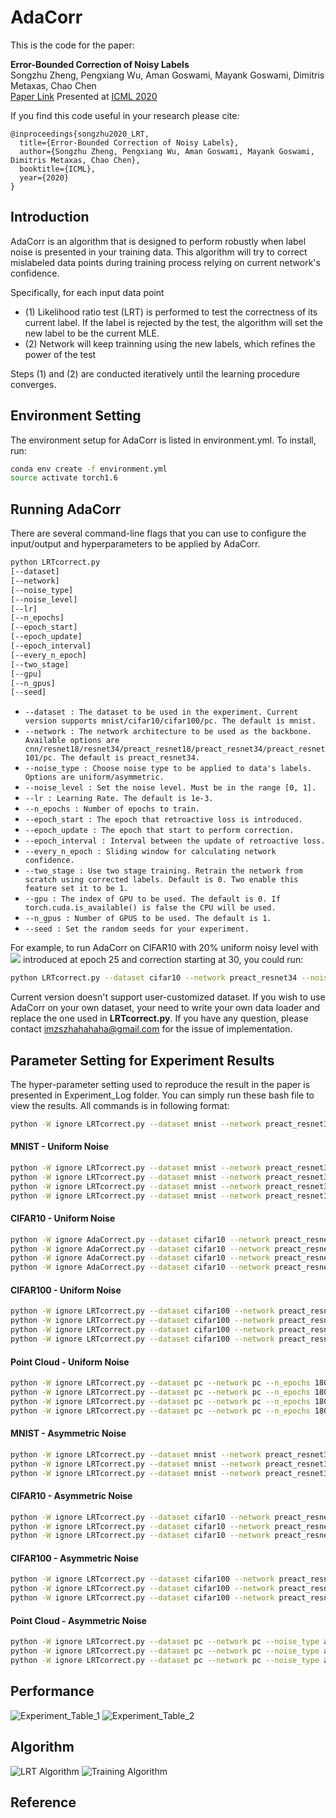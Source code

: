 # AdaCorr

This is the code for the paper:

**<a> Error-Bounded Correction of Noisy Labels </a>**
<br>
Songzhu Zheng, Pengxiang Wu, Aman Goswami, Mayank Goswami, Dimitris Metaxas, Chao Chen
</br>
[Paper Link](https://arxiv.org/pdf/2011.10077.pdf)
Presented at [ICML 2020](https://icml.cc/virtual/2020/poster/6161)

If you find this code useful in your research please cite:
```
@inproceedings{songzhu2020_LRT,
  title={Error-Bounded Correction of Noisy Labels},
  author={Songzhu Zheng, Pengxiang Wu, Aman Goswami, Mayank Goswami, Dimitris Metaxas, Chao Chen},
  booktitle={ICML},
  year={2020}
}
```

## Introduction 

AdaCorr is an algorithm that is designed to perform robustly when label noise is presented in your training data. This algorithm will try to correct mislabeled data points during training process relying on current network's confidence. 

Specifically, for each input data point
- (1) Likelihood ratio test (LRT) is performed to test the correctness of its current label. If the label is rejected by the test, the algorithm will set the new label to be the current MLE. 
- (2) Network will keep trainning using the new labels, which refines the power of the test

Steps (1) and (2) are conducted iteratively until the learning procedure converges.

## Environment Setting

The environment setup for AdaCorr is listed in environment.yml. To install, run:

```bash
conda env create -f environment.yml
source activate torch1.6
```

## Running AdaCorr 

There are several command-line flags that you can use to configure the input/output and hyperparameters to be applied by AdaCorr.

```bash
python LRTcorrect.py 
[--dataset] 
[--network]  
[--noise_type]
[--noise_level]
[--lr] 
[--n_epochs] 
[--epoch_start] 
[--epoch_update] 
[--epoch_interval] 
[--every_n_epoch] 
[--two_stage] 
[--gpu] 
[--n_gpus] 
[--seed]
```

- `--dataset : The dataset to be used in the experiment. Current version supports mnist/cifar10/cifar100/pc. The default is mnist.`
- `--network : The network architecture to be used as the backbone. Available options are cnn/resnet18/resnet34/preact_resnet18/preact_resnet34/preact_resnet101/pc. The default is preact_resnet34.`
- `--noise_type : Choose noise type to be applied to data's labels. Options are uniform/asymmetric.`
- `--noise_level : Set the noise level. Must be in the range [0, 1].`
- `--lr : Learning Rate. The default is 1e-3.`
- `--n_epochs : Number of epochs to train.`
- `--epoch_start : The epoch that retroactive loss is introduced.`
- `--epoch_update : The epoch that start to perform correction.`
- `--epoch_interval : Interval between the update of retroactive loss.`
- `--every_n_epoch : Sliding window for calculating network confidence.`
- `--two_stage : Use two stage training. Retrain the network from scratch using corrected labels. Default is 0. Two enable this feature set it to be 1.`
- `--gpu : The index of GPU to be used. The default is 0. If torch.cuda.is_available() is false the CPU will be used.`
- `--n_gpus : Number of GPUS to be used. The default is 1.`
- `--seed : Set the random seeds for your experiment.`

For example, to run AdaCorr on CIFAR10 with 20% uniform noisy level with <img src="https://render.githubusercontent.com/render/math?math=L_{ce}"> introduced at epoch 25 and correction starting at 30, you could run:
```bash
python LRTcorrect.py --dataset cifar10 --network preact_resnet34 --noise_type uniform --noise_level 0.2 --n_epochs 180 --epoch_start 25 --epoch_update 30
```

Current version doesn't support user-customized dataset. If you wish to use AdaCorr on your own dataset, your need to write your own data loader and replace the one used in __LRTcorrect.py__. If you have any question, please contact <imzszhahahaha@gmail.com> for the issue of implementation.

## Parameter Setting for Experiment Results ##
The hyper-parameter setting used to reproduce the result in the paper is presented in Experiment_Log folder. You can simply run these bash file to view the results.
All commands is in following format:
```bash
python -W ignore LRTcorrect.py --dataset mnist --network preact_resnet34 --noise_type uniform --noise_level 0.2 --lr 1e-3 --epoch_start 10 --epoch_update 15 --n_epochs 180 --n_gpus 1 --gpu 0
```
#### MNIST - Uniform Noise ####
```bash
python -W ignore LRTcorrect.py --dataset mnist --network preact_resnet34 --noise_type uniform --noise_level 0.2 --lr 1e-3 --epoch_start 10 --epoch_update 15 --n_epochs 180 --n_gpus 1 --gpu 0
python -W ignore LRTcorrect.py --dataset mnist --network preact_resnet34 --noise_type uniform --noise_level 0.4 --lr 1e-3 --epoch_start 10 --epoch_update 15 --n_epochs 180 --n_gpus 1 --gpu 0 
python -W ignore LRTcorrect.py --dataset mnist --network preact_resnet34 --noise_type uniform --noise_level 0.6 --lr 1e-3 --epoch_start 10 --epoch_update 15 --n_epochs 180 --n_gpus 1 --gpu 0 
python -W ignore LRTcorrect.py --dataset mnist --network preact_resnet34 --noise_type uniform --noise_level 0.8 --lr 1e-3  --epoch_start 5 --epoch_update 10 --n_epochs 180 --n_gpus 1 --gpu 0 
```
#### CIFAR10 - Uniform Noise ####
```bash
python -W ignore AdaCorrect.py --dataset cifar10 --network preact_resnet34 --noise_type uniform --noise_level 0.2 --lr 1e-3 --n_epochs 180 --epoch_start 25 --epoch_update 30 --gpu 1 --n_gpus 1
python -W ignore AdaCorrect.py --dataset cifar10 --network preact_resnet34 --noise_type uniform --noise_level 0.4 --lr 1e-3 --n_epochs 180 --epoch_start 25 --epoch_update 30 --gpu 1 --n_gpus 1
python -W ignore AdaCorrect.py --dataset cifar10 --network preact_resnet34 --noise_type uniform --noise_level 0.6 --lr 1e-3 --n_epochs 180 --epoch_start 25 --epoch_update 30 --gpu 1 --n_gpus 1
python -W ignore AdaCorrect.py --dataset cifar10 --network preact_resnet34 --noise_type uniform --noise_level 0.8 --lr 1e-3 --n_epochs 180 --epoch_start 20 --epoch_update 25 --gpu 1 --n_gpus 1 
```
#### CIFAR100 - Uniform Noise ####
```bash
python -W ignore LRTcorrect.py --dataset cifar100 --network preact_resnet34 --n_epochs 180 --lr 1e-3 --noise_type uniform --noise_level 0.2 --epoch_start 25 --epoch_update 30 --gpu 0 --n_gpus 1
python -W ignore LRTcorrect.py --dataset cifar100 --network preact_resnet34 --n_epochs 180 --lr 1e-3 --noise_type uniform --noise_level 0.4 --epoch_start 25 --epoch_update 30 --gpu 0 --n_gpus 1
python -W ignore LRTcorrect.py --dataset cifar100 --network preact_resnet34 --n_epochs 180 --lr 1e-3 --noise_type uniform --noise_level 0.6 --epoch_start 25 --epoch_update 30 --gpu 0 --n_gpus 1
python -W ignore LRTcorrect.py --dataset cifar100 --network preact_resnet34 --n_epochs 180 --lr 1e-3 --noise_type uniform --noise_level 0.8 --epoch_start 30 --epoch_update 35 --gpu 0 --n_gpus 1
```
#### Point Cloud - Uniform Noise ####
```bash
python -W ignore LRTcorrect.py --dataset pc --network pc --n_epochs 180 --lr 2e-3 --noise_type uniform --noise_level 0.2 --epoch_start 10 --epoch_update 15 --n_gpus 1 --gpu 3
python -W ignore LRTcorrect.py --dataset pc --network pc --n_epochs 180 --lr 2e-3 --noise_type uniform --noise_level 0.4 --epoch_start 10 --epoch_update 15 --n_gpus 1 --gpu 3
python -W ignore LRTcorrect.py --dataset pc --network pc --n_epochs 180 --lr 2e-3 --noise_type uniform --noise_level 0.6 --epoch_start 10 --epoch_update 15 --n_gpus 1 --gpu 3
python -W ignore LRTcorrect.py --dataset pc --network pc --n_epochs 180 --lr 2e-3 --noise_type uniform --noise_level 0.8 --epoch_start 10 --epoch_update 15 --n_gpus 1 --gpu 3
```

#### MNIST - Asymmetric Noise ####
```bash
python -W ignore LRTcorrect.py --dataset mnist --network preact_resnet34 --n_epochs 180 --lr 1e-3 --noise_type asymmetric --noise_level 0.2 --epoch_start 5 --epoch_update 10 --n_gpus 1 --gpu 0
python -W ignore LRTcorrect.py --dataset mnist --network preact_resnet34 --n_epochs 180 --lr 1e-3 --noise_type asymmetric --noise_level 0.3 --epoch_start 5 --epoch_update 10 --n_gpus 1 --gpu 0
python -W ignore LRTcorrect.py --dataset mnist --network preact_resnet34 --n_epochs 180 --lr 1e-3 --noise_type asymmetric --noise_level 0.4 --epoch_start 5 --epoch_update 10 --n_gpus 1 --gpu 0

```
#### CIFAR10 - Asymmetric Noise ####
```bash
python -W ignore LRTcorrect.py --dataset cifar10 --network preact_resnet34 --n_epochs 180 --lr 1e-3 --noise_type asymmetric --noise_level 0.2 --epoch_start 20 --epoch_update 25 --n_gpus 1 --gpu 0
python -W ignore LRTcorrect.py --dataset cifar10 --network preact_resnet34 --n_epochs 180 --lr 1e-3 --noise_type asymmetric --noise_level 0.3 --epoch_start 20 --epoch_update 25 --n_gpus 1 --gpu 0
python -W ignore LRTcorrect.py --dataset cifar10 --network preact_resnet34 --n_epochs 180 --lr 1e-3 --noise_type asymmetric --noise_level 0.4 --epoch_start 20 --epoch_update 25 --n_gpus 1 --gpu 0
```
#### CIFAR100 - Asymmetric Noise ####
```bash
python -W ignore LRTcorrect.py --dataset cifar100 --network preact_resnet34 --n_epochs 180 --lr 1e-3 --noise_type asymmetric --noise_level 0.2 --epoch_start 25 --epoch_update 30 --n_gpus 1 --gpu 0
python -W ignore LRTcorrect.py --dataset cifar100 --network preact_resnet34 --n_epochs 180 --lr 1e-3 --noise_type asymmetric --noise_level 0.3 --epoch_start 25 --epoch_update 30 --n_gpus 1 --gpu 0
python -W ignore LRTcorrect.py --dataset cifar100 --network preact_resnet34 --n_epochs 180 --lr 1e-3 --noise_type asymmetric --noise_level 0.4 --epoch_start 25 --epoch_update 30 --n_gpus 1 --gpu 0
```
#### Point Cloud - Asymmetric Noise ####
```bash
python -W ignore LRTcorrect.py --dataset pc --network pc --noise_type asymmetric --lr 2e-3 --noise_level 0.2 --n_epochs 180 --epoch_start 10 --epoch_update 15 --n_gpus 1 --gpu 0
python -W ignore LRTcorrect.py --dataset pc --network pc --noise_type asymmetric --lr 2.5e-3 --noise_level 0.3 --n_epochs 180 --epoch_start 10 --epoch_update 15 --n_gpus 1 --gpu 0
python -W ignore LRTcorrect.py --dataset pc --network pc --noise_type asymmetric --lr 2.5e-3 --noise_level 0.4 --n_epochs 180 --epoch_start 10 --epoch_update 15 --n_gpus 1 --gpu 0
```

## Performance
![Experiment_Table_1](https://github.com/pingqingsheng/LRT/blob/master/images/exp_table1.png)
![Experiment_Table_2](https://github.com/pingqingsheng/LRT/blob/master/images/exp_table2.png)

## Algorithm
![LRT Algorithm](https://github.com/pingqingsheng/LRT/blob/master/images/alg_1.png)
![Training Algorithm](https://github.com/pingqingsheng/LRT/blob/master/images/alg_2.png)

## Reference

